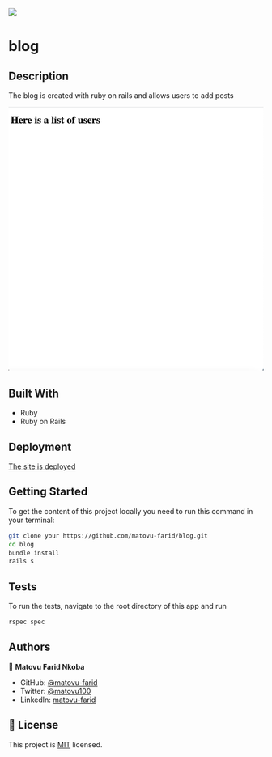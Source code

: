 ![](https://img.shields.io/badge/Microverse-blueviolet)

# blog


## Description

The blog is created with ruby on rails and allows users to add posts


![screenshot](./screenshot.PNG)

## Built With

- Ruby
- Ruby on Rails

## Deployment
[The site is deployed](https://blog3-2022.herokuapp.com/)

## Getting Started

To get the content of this project locally you need to run this command in your terminal:
``` bash
git clone your https://github.com/matovu-farid/blog.git
cd blog
bundle install
rails s
```
## Tests
To run the tests, navigate to the root directory of this app and run
```ruby
rspec spec
```

## Authors

👤 **Matovu Farid Nkoba**

- GitHub: [@matovu-farid](https://github.com/matovu-farid)
- Twitter: [@matovu100](https://twitter.com/matovu100)
- LinkedIn: [matovu-farid](https://www.linkedin.com/in/matovu-farid-48b80257)


## 📝 License

This project is [MIT](./MIT.md) licensed.
